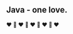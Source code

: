 ## Java - one love.

:heart:
:blue_heart:
:heart:
:blue_heart:
:heart:
:blue_heart:
:heart:
:blue_heart:
:heart:
